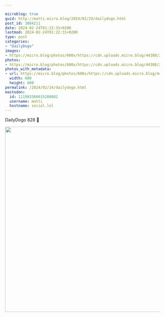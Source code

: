 ```yaml
---

microblog: true
guid: http://matti.micro.blog/2024/02/24/dailydogo.html
post_id: 3884211
date: 2024-02-24T01:22:31+0200
lastmod: 2024-02-24T01:22:31+0200
type: post
categories:
- "DailyDogo"
images:
- https://micro.blog/photos/600x/https://cdn.uploads.micro.blog/44388/2024/15bb8b887c604978b6ff00389f58a8ab.jpg
photos:
- https://micro.blog/photos/600x/https://cdn.uploads.micro.blog/44388/2024/15bb8b887c604978b6ff00389f58a8ab.jpg
photos_with_metadata:
- url: https://micro.blog/photos/600x/https://cdn.uploads.micro.blog/44388/2024/15bb8b887c604978b6ff00389f58a8ab.jpg
  width: 600
  height: 600
permalink: /2024/02/24/dailydogo.html
mastodon:
  id: 111983366615280682
  username: matti
  hostname: social.lol
---
```

DailyDogo 828 🐶

<img src="/media/uploads/2024/15bb8b887c604978b6ff00389f58a8ab.jpg" width="600" height="600" alt="" />
